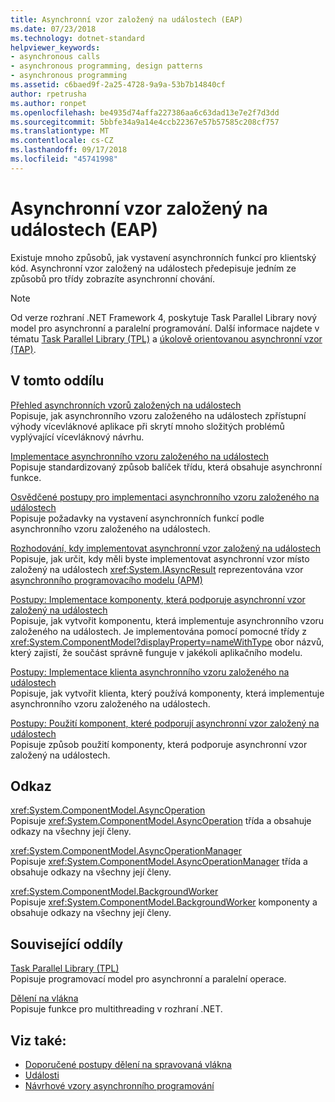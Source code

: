 ```yaml
---
title: Asynchronní vzor založený na událostech (EAP)
ms.date: 07/23/2018
ms.technology: dotnet-standard
helpviewer_keywords:
- asynchronous calls
- asynchronous programming, design patterns
- asynchronous programming
ms.assetid: c6baed9f-2a25-4728-9a9a-53b7b14840cf
author: rpetrusha
ms.author: ronpet
ms.openlocfilehash: be4935d74affa227386aa6c63dad13e7e2f7d3dd
ms.sourcegitcommit: 5bbfe34a9a14e4ccb22367e57b57585c208cf757
ms.translationtype: MT
ms.contentlocale: cs-CZ
ms.lasthandoff: 09/17/2018
ms.locfileid: "45741998"
---
```

# <a name="event-based-asynchronous-pattern-eap"></a>Asynchronní vzor založený na událostech (EAP)

Existuje mnoho způsobů, jak vystavení asynchronních funkcí pro klientský kód. Asynchronní vzor založený na událostech předepisuje jedním ze způsobů pro třídy zobrazíte asynchronní chování.  
  
> [!NOTE]
> Od verze rozhraní .NET Framework 4, poskytuje Task Parallel Library nový model pro asynchronní a paralelní programování. Další informace najdete v tématu [Task Parallel Library (TPL)](../parallel-programming/task-parallel-library-tpl.md) a [úkolově orientovanou asynchronní vzor (TAP)](task-based-asynchronous-pattern-tap.md).
  
## <a name="in-this-section"></a>V tomto oddílu

 [Přehled asynchronních vzorů založených na událostech](event-based-asynchronous-pattern-overview.md)  
 Popisuje, jak asynchronního vzoru založeného na událostech zpřístupní výhody vícevláknové aplikace při skrytí mnoho složitých problémů vyplývající vícevláknový návrhu.  
  
 [Implementace asynchronního vzoru založeného na událostech](implementing-the-event-based-asynchronous-pattern.md)  
 Popisuje standardizovaný způsob balíček třídu, která obsahuje asynchronní funkce.  
  
 [Osvědčené postupy pro implementaci asynchronního vzoru založeného na událostech](best-practices-for-implementing-the-event-based-asynchronous-pattern.md)  
 Popisuje požadavky na vystavení asynchronních funkcí podle asynchronního vzoru založeného na událostech.  
  
 [Rozhodování, kdy implementovat asynchronní vzor založený na událostech](deciding-when-to-implement-the-event-based-asynchronous-pattern.md)  
 Popisuje, jak určit, kdy měli byste implementovat asynchronní vzor místo založený na událostech <xref:System.IAsyncResult> reprezentována vzor [asynchronního programovacího modelu (APM)](asynchronous-programming-model-apm.md)
  
 [Postupy: Implementace komponenty, která podporuje asynchronní vzor založený na událostech](component-that-supports-the-event-based-asynchronous-pattern.md)  
 Popisuje, jak vytvořit komponentu, která implementuje asynchronního vzoru založeného na událostech. Je implementována pomocí pomocné třídy z <xref:System.ComponentModel?displayProperty=nameWithType> obor názvů, který zajistí, že součást správně funguje v jakékoli aplikačního modelu.  

 [Postupy: Implementace klienta asynchronního vzoru založeného na událostech](how-to-implement-a-client-of-the-event-based-asynchronous-pattern.md)  
 Popisuje, jak vytvořit klienta, který používá komponenty, která implementuje asynchronního vzoru založeného na událostech.
  
 [Postupy: Použití komponent, které podporují asynchronní vzor založený na událostech](how-to-use-components-that-support-the-event-based-asynchronous-pattern.md)  
 Popisuje způsob použití komponenty, která podporuje asynchronní vzor založený na událostech.  
  
## <a name="reference"></a>Odkaz

 <xref:System.ComponentModel.AsyncOperation>  
 Popisuje <xref:System.ComponentModel.AsyncOperation> třída a obsahuje odkazy na všechny její členy.  
  
 <xref:System.ComponentModel.AsyncOperationManager>  
 Popisuje <xref:System.ComponentModel.AsyncOperationManager> třída a obsahuje odkazy na všechny její členy.  
  
 <xref:System.ComponentModel.BackgroundWorker>  
 Popisuje <xref:System.ComponentModel.BackgroundWorker> komponenty a obsahuje odkazy na všechny její členy.  
  
## <a name="related-sections"></a>Související oddíly

 [Task Parallel Library (TPL)](../parallel-programming/task-parallel-library-tpl.md)  
 Popisuje programovací model pro asynchronní a paralelní operace.  
  
 [Dělení na vlákna](../../../docs/standard/threading/index.md)  
 Popisuje funkce pro multithreading v rozhraní .NET.  
  
## <a name="see-also"></a>Viz také:

- [Doporučené postupy dělení na spravovaná vlákna](../threading/managed-threading-best-practices.md)  
- [Události](../events/index.md)  
- [Návrhové vzory asynchronního programování](index.md)

